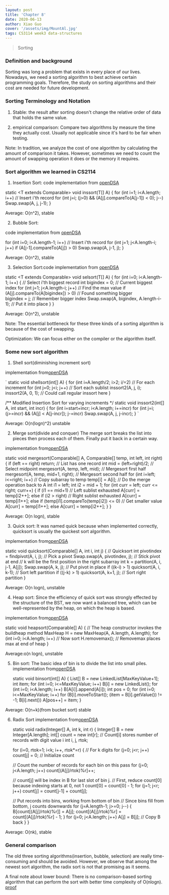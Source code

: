```yaml
---
layout: post
title: 'Chapter 8'
date: 2020-06-13
author: Xiao Guo
cover: '/assets/img/MountAl.jpg'
tags: CS3114 week3 data-structures
---
```


> Sorting

### Definition and background
Sorting was long a problem that exists in every place of our lives. Nowadays, we need a sorting algorithm to best achieve certain programming goals. Therefore, the study on sorting algorithms and their cost are needed for future development.

### Sorting Terminology and Notation
1. Stable: the result after sorting doesn't change the relative order of data that holds the same value.

2. empirical comparison: Compare two algorithms by measure the time they actually cost. Usually not applicable since it's hard to be fair when testing.

Note: In tradition, we analyze the cost of one algorithm by calculating the amount of comparison it takes. However, sometimes we need to count the amount of swapping operation it does or the memory it requires.

### Sort algorithm we learned in CS2114
1. Insertion Sort: code implementation from [openDSA](https://canvas.vt.edu/courses/111334/assignments/883559?module_item_id=901452)


static <T extends Comparable<T>> void inssort(T[] A) {
  for (int i=1; i<A.length; i++) // Insert i'th record
    for (int j=i; (j>0) && (A[j].compareTo(A[j-1]) < 0); j--)
      Swap.swap(A, j, j-1);
}


Average: O(n^2), stable

2. Bubble Sort: 

code implementation from [openDSA](https://canvas.vt.edu/courses/111334/assignments/883560?module_item_id=901454)


  for (int i=0; i<A.length-1; i++) // Insert i'th record
    for (int j=1; j<A.length-i; j++)
      if (A[j-1].compareTo(A[j]) > 0)
        Swap.swap(A, j-1, j);
}


Average: O(n^2), stable

3. Selection Sort:code implementation from [openDSA](https://canvas.vt.edu/courses/111334/assignments/883561?module_item_id=901456)


static <T extends Comparable<T>> void selsort(T[] A) {
  for (int i=0; i<A.length-1; i++) {       // Select i'th biggest record
    int bigindex = 0;                      // Current biggest index
    for (int j=1; j<A.length-i; j++)       // Find the max value
      if (A[j].compareTo(A[bigindex]) > 0) // Found something bigger  
        bigindex = j;                      // Remember bigger index
    Swap.swap(A, bigindex, A.length-i-1);  // Put it into place
  }
}


Average:  O(n^2), unstable

Note: The essential bottleneck for these three kinds of a sorting algorithm is because of the cost of swapping.

Optimization: We can focus either on the compiler or the algorithm itself.

### Some new sort algorithm 

1. Shell sort(diminishing increment sort)


implementation from[openDSA](https://canvas.vt.edu/courses/111334/assignments/883563?module_item_id=901461)

`
static void shellsort(int[] A) {
  for (int i=A.length/2; i>2; i/=2) // For each increment
    for (int j=0; j<i; j++)         // Sort each sublist
      inssort2(A, j, i);
  inssort2(A, 0, 1);     // Could call regular inssort here
}

/** Modified Insertion Sort for varying increments */
static void inssort2(int[] A, int start, int incr) {
  for (int i=start+incr; i<A.length; i+=incr)
    for (int j=i; (j>=incr) && (A[j] < A[j-incr]); j-=incr)
      Swap.swap(A, j, j-incr);
}
`


Average: O(n(logn)^2) unstable



2. Merge sort(divide and conquer) 
The merge sort breaks the list into pieces then process each of them. Finally put it back in a certain way.


implementation from[openDSA](https://canvas.vt.edu/courses/111334/assignments/883565?module_item_id=901465)


  static void mergesort(Comparable[] A, Comparable[] temp, int left, int right) {
  if (left == right) return;         // List has one record
  int mid = (left+right)/2;          // Select midpoint
  mergesort(A, temp, left, mid);     // Mergesort first half
  mergesort(A, temp, mid+1, right);  // Mergesort second half
  for (int i=left; i<=right; i++)    // Copy subarray to temp
    temp[i] = A[i];
  // Do the merge operation back to A
  int i1 = left;
  int i2 = mid + 1;
  for (int curr = left; curr <= right; curr++) {
    if (i1 == mid+1)                 // Left sublist exhausted
      A[curr] = temp[i2++];
    else if (i2 > right)             // Right sublist exhausted
      A[curr] = temp[i1++];
    else if (temp[i1].compareTo(temp[i2]) <= 0)  // Get smaller value
      A[curr] = temp[i1++];
    else
      A[curr] = temp[i2++];
  }
}


Average: O(n logn), stable

3. Quick sort: It was named quick because when implemented correctly, quicksort is usually the quickest sort algorithm.


implementation from[openDSA](https://canvas.vt.edu/courses/111334/assignments/883566?module_item_id=901467)


static void quicksort(Comparable[] A, int i, int j) { // Quicksort
  int pivotindex = findpivot(A, i, j);  // Pick a pivot
  Swap.swap(A, pivotindex, j);               // Stick pivot at end
  // k will be the first position in the right subarray
  int k = partition(A, i, j-1, A[j]);
  Swap.swap(A, k, j);                        // Put pivot in place
  if ((k-i) > 1) quicksort(A, i, k-1);  // Sort left partition
  if ((j-k) > 1) quicksort(A, k+1, j);  // Sort right partition
}


Average: O(n logn), unstable

4. Heap sort: Since the efficiency of quick sort was strongly effected by the structure of the BST, we now want a balanced tree, which can be well-represented by the heap, on which the heap is based.


implementation from[openDSA](https://canvas.vt.edu/courses/111334/assignments/883567?module_item_id=901469)


static void heapsort(Comparable[] A) {
  // The heap constructor invokes the buildheap method
  MaxHeap H = new MaxHeap(A, A.length, A.length);
  for (int i=0; i<A.length; i++)  // Now sort
    H.removemax(); // Removemax places max at end of heap
}


Average:o(n logn), unstable

5. Bin sort: The basic idea of bin is to divide the list into small piles.
implementation from[openDSA](https://canvas.vt.edu/courses/111334/modules/items/901470)


    static void binsort(int[] A) {
    List[] B = new LinkedList[MaxKeyValue+1];
    int item;
    for (int i=0; i<=MaxKeyValue; i++)
    B[i] = new LinkedList();
    for (int i=0; i<A.length; i++) B[A[i]].append(A[i]);
    int pos = 0;
    for (int i=0; i<=MaxKeyValue; i++)
    for (B[i].moveToStart(); (item = B[i].getValue()) != -1; B[i].next())
      A[pos++] = item;
    }


Average: O(n+k)(from bucket sort) stable

6. Radix Sort
implementation from[openDSA](https://canvas.vt.edu/courses/111334/assignments/883568?module_item_id=901472)



    static void radix(Integer[] A, int k, int r) {
    Integer[] B = new Integer[A.length];
    int[] count = new int[r];     // Count[i] stores number of records with digit value i
    int i, j, rtok;

    for (i=0, rtok=1; i<k; i++, rtok*=r) { // For k digits
    for (j=0; j<r; j++) count[j] = 0;    // Initialize count

    // Count the number of records for each bin on this pass
    for (j=0; j<A.length; j++) count[(A[j]/rtok)%r]++;

    // count[j] will be index in B for last slot of bin j.
    // First, reduce count[0] because indexing starts at 0, not 1
    count[0] = count[0] - 1;
    for (j=1; j<r; j++) count[j] = count[j-1] + count[j];

    // Put records into bins, working from bottom of bin
    // Since bins fill from bottom, j counts downwards
    for (j=A.length-1; j>=0; j--) {
      B[count[(A[j]/rtok)%r]] = A[j];
      count[(A[j]/rtok)%r] = count[(A[j]/rtok)%r] - 1;
    }
    for (j=0; j<A.length; j++) A[j] = B[j]; // Copy B back
    }
    }

Average: O(nk), stable

### General comparison

The old three sorting algorithms(insertion, bubble, selection) are really time-consuming and should be avoided. However, we observe that among the newest sort algorithm, the radix sort is not that promising as it seems.

A final note about lower bound: There is no comparison-based sorting algorithm that can perform the sort with better time complexity of O(nlogn). [proof](https://canvas.vt.edu/courses/111334/assignments/883570?module_item_id=901476)

